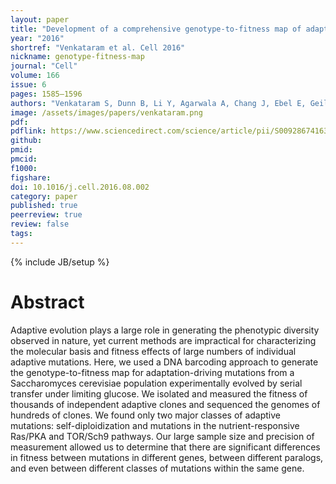 ```yaml
---
layout: paper
title: "Development of a comprehensive genotype-to-fitness map of adaptation-driving mutations in yeast"
year: "2016"
shortref: "Venkataram et al. Cell 2016"
nickname: genotype-fitness-map
journal: "Cell"
volume: 166
issue: 6
pages: 1585–1596
authors: "Venkataram S, Dunn B, Li Y, Agarwala A, Chang J, Ebel E, Geiler-Samerotte K, Herrisant L, Blundell J, Levy S, Fisher D, Sherlock G, Petrov D"
image: /assets/images/papers/venkataram.png
pdf: 
pdflink: https://www.sciencedirect.com/science/article/pii/S0092867416310108
github: 
pmid: 
pmcid: 
f1000: 
figshare: 
doi: 10.1016/j.cell.2016.08.002
category: paper
published: true
peerreview: true
review: false
tags: 
---
```

{% include JB/setup %}

# Abstract 

Adaptive evolution plays a large role in generating the phenotypic diversity observed in nature, yet current methods are impractical for characterizing the molecular basis and fitness effects of large numbers of individual adaptive mutations. Here, we used a DNA barcoding approach to generate the genotype-to-fitness map for adaptation-driving mutations from a Saccharomyces cerevisiae population experimentally evolved by serial transfer under limiting glucose. We isolated and measured the fitness of thousands of independent adaptive clones and sequenced the genomes of hundreds of clones. We found only two major classes of adaptive mutations: self-diploidization and mutations in the nutrient-responsive Ras/PKA and TOR/Sch9 pathways. Our large sample size and precision of measurement allowed us to determine that there are significant differences in fitness between mutations in different genes, between different paralogs, and even between different classes of mutations within the same gene.